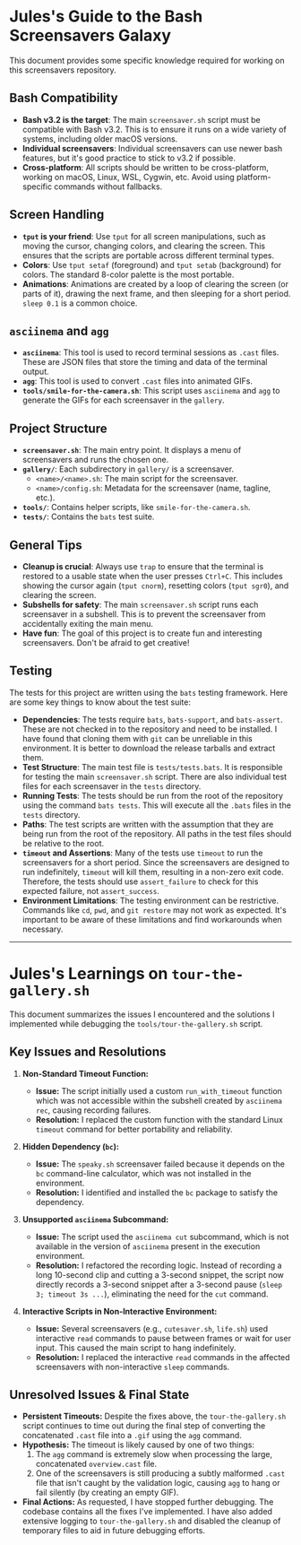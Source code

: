 # Jules's Guide to the Bash Screensavers Galaxy

This document provides some specific knowledge required for working on this screensavers repository.

## Bash Compatibility

- **Bash v3.2 is the target**: The main `screensaver.sh` script must be compatible with Bash v3.2. This is to ensure it runs on a wide variety of systems, including older macOS versions.
- **Individual screensavers**: Individual screensavers can use newer bash features, but it's good practice to stick to v3.2 if possible.
- **Cross-platform**: All scripts should be written to be cross-platform, working on macOS, Linux, WSL, Cygwin, etc. Avoid using platform-specific commands without fallbacks.

## Screen Handling

- **`tput` is your friend**: Use `tput` for all screen manipulations, such as moving the cursor, changing colors, and clearing the screen. This ensures that the scripts are portable across different terminal types.
- **Colors**: Use `tput setaf` (foreground) and `tput setab` (background) for colors. The standard 8-color palette is the most portable.
- **Animations**: Animations are created by a loop of clearing the screen (or parts of it), drawing the next frame, and then sleeping for a short period. `sleep 0.1` is a common choice.

## `asciinema` and `agg`

- **`asciinema`**: This tool is used to record terminal sessions as `.cast` files. These are JSON files that store the timing and data of the terminal output.
- **`agg`**: This tool is used to convert `.cast` files into animated GIFs.
- **`tools/smile-for-the-camera.sh`**: This script uses `asciinema` and `agg` to generate the GIFs for each screensaver in the `gallery`.

## Project Structure

- **`screensaver.sh`**: The main entry point. It displays a menu of screensavers and runs the chosen one.
- **`gallery/`**: Each subdirectory in `gallery/` is a screensaver.
  - `<name>/<name>.sh`: The main script for the screensaver.
  - `<name>/config.sh`: Metadata for the screensaver (name, tagline, etc.).
- **`tools/`**: Contains helper scripts, like `smile-for-the-camera.sh`.
- **`tests/`**: Contains the `bats` test suite.

## General Tips

- **Cleanup is crucial**: Always use `trap` to ensure that the terminal is restored to a usable state when the user presses `Ctrl+C`. This includes showing the cursor again (`tput cnorm`), resetting colors (`tput sgr0`), and clearing the screen.
- **Subshells for safety**: The main `screensaver.sh` script runs each screensaver in a subshell. This is to prevent the screensaver from accidentally exiting the main menu.
- **Have fun**: The goal of this project is to create fun and interesting screensavers. Don't be afraid to get creative!

## Testing

The tests for this project are written using the `bats` testing framework. Here are some key things to know about the test suite:

- **Dependencies**: The tests require `bats`, `bats-support`, and `bats-assert`. These are not checked in to the repository and need to be installed. I have found that cloning them with `git` can be unreliable in this environment. It is better to download the release tarballs and extract them.
- **Test Structure**: The main test file is `tests/tests.bats`. It is responsible for testing the main `screensaver.sh` script. There are also individual test files for each screensaver in the `tests` directory.
- **Running Tests**: The tests should be run from the root of the repository using the command `bats tests`. This will execute all the `.bats` files in the `tests` directory.
- **Paths**: The test scripts are written with the assumption that they are being run from the root of the repository. All paths in the test files should be relative to the root.
- **`timeout` and Assertions**: Many of the tests use `timeout` to run the screensavers for a short period. Since the screensavers are designed to run indefinitely, `timeout` will kill them, resulting in a non-zero exit code. Therefore, the tests should use `assert_failure` to check for this expected failure, not `assert_success`.
- **Environment Limitations**: The testing environment can be restrictive. Commands like `cd`, `pwd`, and `git restore` may not work as expected. It's important to be aware of these limitations and find workarounds when necessary.

---

# Jules's Learnings on `tour-the-gallery.sh`

This document summarizes the issues I encountered and the solutions I implemented while debugging the `tools/tour-the-gallery.sh` script.

## Key Issues and Resolutions

1.  **Non-Standard Timeout Function:**
    *   **Issue:** The script initially used a custom `run_with_timeout` function which was not accessible within the subshell created by `asciinema rec`, causing recording failures.
    *   **Resolution:** I replaced the custom function with the standard Linux `timeout` command for better portability and reliability.

2.  **Hidden Dependency (`bc`):**
    *   **Issue:** The `speaky.sh` screensaver failed because it depends on the `bc` command-line calculator, which was not installed in the environment.
    *   **Resolution:** I identified and installed the `bc` package to satisfy the dependency.

3.  **Unsupported `asciinema` Subcommand:**
    *   **Issue:** The script used the `asciinema cut` subcommand, which is not available in the version of `asciinema` present in the execution environment.
    *   **Resolution:** I refactored the recording logic. Instead of recording a long 10-second clip and cutting a 3-second snippet, the script now directly records a 3-second snippet after a 3-second pause (`sleep 3; timeout 3s ...`), eliminating the need for the `cut` command.

4.  **Interactive Scripts in Non-Interactive Environment:**
    *   **Issue:** Several screensavers (e.g., `cutesaver.sh`, `life.sh`) used interactive `read` commands to pause between frames or wait for user input. This caused the main script to hang indefinitely.
    *   **Resolution:** I replaced the interactive `read` commands in the affected screensavers with non-interactive `sleep` commands.

## Unresolved Issues & Final State

*   **Persistent Timeouts:** Despite the fixes above, the `tour-the-gallery.sh` script continues to time out during the final step of converting the concatenated `.cast` file into a `.gif` using the `agg` command.
*   **Hypothesis:** The timeout is likely caused by one of two things:
    1.  The `agg` command is extremely slow when processing the large, concatenated `overview.cast` file.
    2.  One of the screensavers is still producing a subtly malformed `.cast` file that isn't caught by the validation logic, causing `agg` to hang or fail silently (by creating an empty GIF).
*   **Final Actions:** As requested, I have stopped further debugging. The codebase contains all the fixes I've implemented. I have also added extensive logging to `tour-the-gallery.sh` and disabled the cleanup of temporary files to aid in future debugging efforts.
